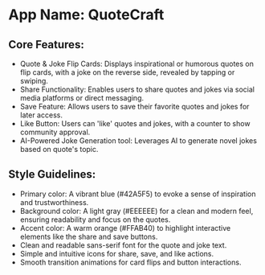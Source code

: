 # **App Name**: QuoteCraft

## Core Features:

- Quote & Joke Flip Cards: Displays inspirational or humorous quotes on flip cards, with a joke on the reverse side, revealed by tapping or swiping.
- Share Functionality: Enables users to share quotes and jokes via social media platforms or direct messaging.
- Save Feature: Allows users to save their favorite quotes and jokes for later access.
- Like Button: Users can 'like' quotes and jokes, with a counter to show community approval.
- AI-Powered Joke Generation tool: Leverages AI to generate novel jokes based on quote's topic.

## Style Guidelines:

- Primary color: A vibrant blue (#42A5F5) to evoke a sense of inspiration and trustworthiness.
- Background color: A light gray (#EEEEEE) for a clean and modern feel, ensuring readability and focus on the quotes.
- Accent color: A warm orange (#FFAB40) to highlight interactive elements like the share and save buttons.
- Clean and readable sans-serif font for the quote and joke text.
- Simple and intuitive icons for share, save, and like actions.
- Smooth transition animations for card flips and button interactions.